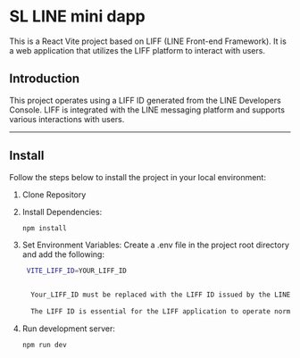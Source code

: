 # SL LINE mini dapp

This is a React Vite project based on LIFF (LINE Front-end Framework). It is a web application that utilizes the LIFF platform to interact with users.


## Introduction

This project operates using a LIFF ID generated from the LINE Developers Console. LIFF is integrated with the LINE messaging platform and supports various interactions with users.

---


## Install

Follow the steps below to install the project in your local environment:

1. Clone Repository

2. Install Dependencies:
   ```bash
   npm install

3. Set Environment Variables:
    Create a .env file in the project root directory and add the following:
   
   ```bash
    VITE_LIFF_ID=YOUR_LIFF_ID
   

     Your_LIFF_ID must be replaced with the LIFF ID issued by the LINE Developers console.
  
     The LIFF ID is essential for the LIFF application to operate normally.

4. Run development server:
   ```bash
   npm run dev
